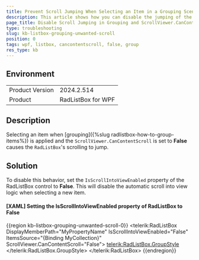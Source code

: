 ```yaml
---
title: Prevent Scroll Jumping When Selecting an Item in a Grouping Scenario With ScrollViewer.CanContentScroll Set to False.
description: This article shows how you can disable the jumping of the scroll when selecting an item in a grouping scenario with CanContentScroll set to False.
page_title: Disable Scroll Jumping in Grouping and ScrollViewer.CanContentScroll Set to False Scenario When Selecting an Item.
type: troubleshooting
slug: kb-listbox-grouping-unwanted-scroll
position: 0
tags: wpf, listbox, cancontentscroll, false, group
res_type: kb
---
```


## Environment

<table>
	<tbody>
		<tr>
			<td>Product Version</td>
			<td>2024.2.514</td>
		</tr>
		<tr>
			<td>Product</td>
			<td>RadListBox for WPF</td>
		</tr>
	</tbody>
</table>

## Description

Selecting an item when [grouping]({%slug radlistbox-how-to-group-items%}) is applied and the `ScrollViewer.CanContentScroll` is set to __False__ causes the `RadListBox`'s scrolling to jump.

## Solution

To disable this behavior, set the `IsScrollIntoViewEnabled` property of the RadListBox control to __False__. This will disable the automatic scroll into view logic when selecting a new item.

#### __[XAML] Setting the IsScrollIntoViewEnabled property of RadListBox to False__
{{region kb-listbox-grouping-unwanted-scroll-0}}
    <telerik:RadListBox
        DisplayMemberPath="MyPropertyName"
        IsScrollIntoViewEnabled="False"
        ItemsSource="{Binding MyCollection}"
        ScrollViewer.CanContentScroll="False">
        <telerik:RadListBox.GroupStyle>
            <GroupStyle />
        </telerik:RadListBox.GroupStyle>
    </telerik:RadListBox>
{{endregion}}